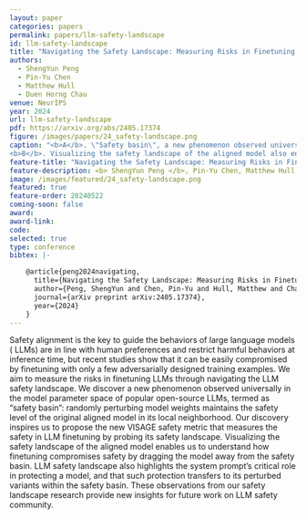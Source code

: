 ```yaml
---
layout: paper
categories: papers
permalink: papers/llm-safety-landscape
id: llm-safety-landscape
title: "Navigating the Safety Landscape: Measuring Risks in Finetuning Large Language Models"
authors:
  - ShengYun Peng
  - Pin-Yu Chen
  - Matthew Hull
  - Duen Horng Chau
venue: NeurIPS
year: 2024
url: llm-safety-landscape
pdf: https://arxiv.org/abs/2405.17374
figure: /images/papers/24_safety-landscape.png
caption: "<b>A</b>. \"Safety basin\", a new phenomenon observed universally in the model parameter space of popular open-source LLMs. Our discovery inspires us to propose the new VISAGE safety metric that measures the safety in LLM finetuning by probing its safety landscape.
<b>B</b>. Visualizing the safety landscape of the aligned model also enables us to understand why finetuning with harmful data compromises safety but finetuning with both harmful and safe data preserves the safety."
feature-title: "Navigating the Safety Landscape: Measuring Risks in Finetuning Large Language Models"
feature-description: <b> ShengYun Peng </b>, Pin-Yu Chen, Matthew Hull, Duen Horng Chau
image: /images/featured/24_safety-landscape.png
featured: true
feature-order: 20240522
coming-soon: false
award: 
award-link: 
code: 
selected: true
type: conference
bibtex: |-

    @article{peng2024navigating,
      title={Navigating the Safety Landscape: Measuring Risks in Finetuning Large Language Models},
      author={Peng, ShengYun and Chen, Pin-Yu and Hull, Matthew and Chau, Duen Horng},
      journal={arXiv preprint arXiv:2405.17374},
      year={2024}
    }
---
```


Safety alignment is the key to guide the behaviors of large language models ( LLMs) are in line with human preferences and restrict harmful behaviors at inference time, but recent studies show that it can be easily compromised by finetuning with only a few adversarially designed training examples. We aim to measure the risks in finetuning LLMs through navigating the LLM safety landscape. We discover a new phenomenon observed universally in the model parameter space of popular open-source LLMs, termed as “safety basin”: randomly perturbing model weights maintains the safety level of the original aligned model in its local neighborhood. Our discovery inspires us to propose the new VISAGE safety metric that measures the safety in LLM finetuning by probing its safety landscape. Visualizing the safety landscape of the aligned model enables us to understand how finetuning compromises safety by dragging the model away from the safety basin. LLM safety landscape also highlights the system prompt’s critical role in protecting a model, and that such protection transfers to its perturbed variants within the safety basin. These observations from our safety landscape research provide new insights for future work on LLM safety community.